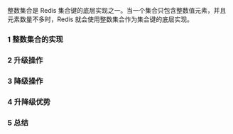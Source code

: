 整数集合是 Redis 集合键的底层实现之一。当一个集合只包含整数值元素，并且元素数量不多时，Redis 就会使用整数集合作为集合键的底层实现。

### 1 整数集合的实现

### 2 升级操作

### 3 降级操作

### 4 升降级优势

### 5 总结
